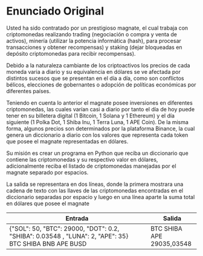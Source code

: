 # Enunciado Original

Usted ha sido contratado por un prestigioso magnate, el cual trabaja con
criptomonedas realizando trading (negociación o compra y venta de activos),
minería (utilizar la potencia informática (hash), para procesar transacciones
y obtener recompensas) y staking (dejar bloqueadas en depósito criptomonedas
para recibir recompensas).

Debido a la naturaleza cambiante de los criptoactivos los precios de cada
moneda varia a diario y su equivalencia en dólares se ve afectada por distintos
sucesos que se presentan en el día a día, como son conflictos bélicos,
elecciones de gobernantes o adopción de políticas económicas por diferentes
países.

Teniendo en cuenta lo anterior el magnate posee inversiones en diferentes
criptomonedas, las cuales varían casi a diario por tanto el día de hoy puede
tener en su billetera digital (1 Bitcoin, 1 Solana y 1 Ethereum) y el día
siguiente (1 Polka Dot, 1 Shiba Inu, 1 Terra Luna, 1 APE Coin). De la misma
forma, algunos precios son determinados por la plataforma Binance, la cual
genera un diccionario a diario con los valores que representa cada token que
posee el magnate representadas en dólares.

Su misión es crear un programa en Python que reciba un diccionario que contiene
las criptomonedas y su respectivo valor en dólares, adicionalmente reciba el
listado de criptomonedas manejadas por el magnate separado por espacios.

La salida se representara en dos líneas, donde la primera mostrara una cadena
de texto con las llaves de las criptomonedas encontradas en el diccionario
separadas por espacio y luego en una línea aparte la suma total en dólares que
posee el magnate

| Entrada                                                                                                | Salida                     |
|--------------------------------------------------------------------------------------------------------|----------------------------|
|{"SOL": 50, "BTC": 29000, "DOT": 0.2, "SHIBA": 0.03548 , "LUNA": 2, "APE": 35}<br>BTC SHIBA BNB APE BUSD|BTC SHIBA APE<br>29035,03548|